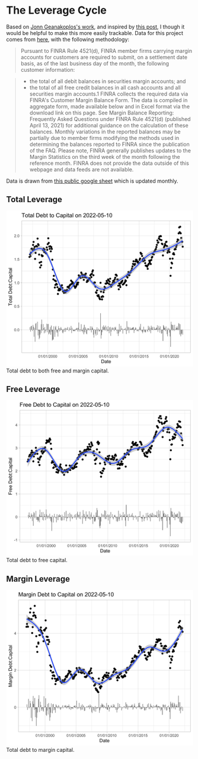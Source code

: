 # The Leverage Cycle

Based on [Jonn Geanakoplos's work](https://www.journals.uchicago.edu/doi/full/10.1086/648285), and inspired by [this post](https://www.reddit.com/r/investing/comments/um57l8/bursting_a_leveraged_bubble_invest_once_markets/), I though it would be helpful to make this more easily trackable. Data for this project comes from [here](https://www.finra.org/investors/learn-to-invest/advanced-investing/margin-statistics), with the following methodology:


> Pursuant to FINRA Rule 4521(d), FINRA member firms carrying margin accounts for customers are required to submit, on a settlement date basis, as of the last business day of the month, the following customer information:

> * the total of all debit balances in securities margin accounts; and
> * the total of all free credit balances in all cash accounts and all securities margin accounts.1
> FINRA collects the required data via FINRA's Customer Margin Balance Form. The data is compiled in aggregate form, made available below and in Excel format via the download link on this page. See Margin Balance Reporting: Frequently Asked Questions under FINRA Rule 4521(d) (published April 13, 2021) for additional guidance on the calculation of these balances. Monthly variations in the reported balances may be partially due to member firms modifying the methods used in determining the balances reported to FINRA since the publication of the FAQ. Please note, FINRA generally publishes updates to the Margin Statistics on the third week of the month following the reference month. FINRA does not provide the data outside of this webpage and data feeds are not available.

Data is drawn from [this public google sheet](https://docs.google.com/spreadsheets/d/1Qq2EYhEZeQfszqlYD-lyEsa6VJcGZSq4V9KabMUf2fE/edit?usp=sharing) which is updated monthly. 

## Total Leverage
![alt text](https://raw.githubusercontent.com/leedrake5/LVTA/master/Plots/lvta_total.jpg?)
Total debt to both free and margin capital. 

## Free Leverage
![alt text](https://raw.githubusercontent.com/leedrake5/LVTA/master/Plots/lvta_free.jpg?)
Total debt to free capital. 

## Margin Leverage
![alt text](https://raw.githubusercontent.com/leedrake5/LVTA/master/Plots/lvta_margin.jpg?)
Total debt to margin capital. 
